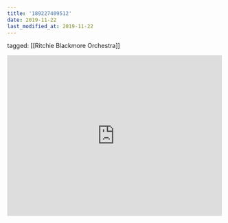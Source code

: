 ```yaml
---
title: '189227409512'
date: 2019-11-22
last_modified_at: 2019-11-22
---
```

tagged: [[Ritchie Blackmore Orchestra]]
<iframe allow="accelerometer; autoplay; clipboard-write; encrypted-media; gyroscope; picture-in-picture" allowfullscreen="" frameborder="0" height="375" id="youtube_iframe" src="https://www.youtube.com/embed/EGcwtkdIkvE?feature=oembed&amp;enablejsapi=1&amp;origin=https://safe.txmblr.com&amp;wmode=opaque" width="500"></iframe>